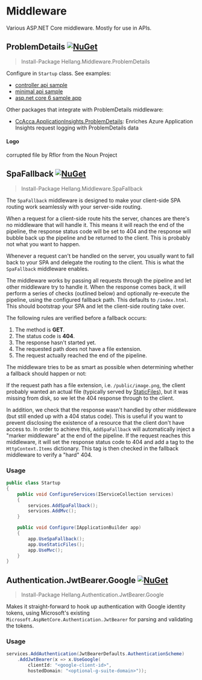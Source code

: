 # Middleware

Various ASP.NET Core middleware. Mostly for use in APIs.

## ProblemDetails [![NuGet](https://img.shields.io/nuget/v/Hellang.Middleware.ProblemDetails.svg)](https://www.nuget.org/packages/Hellang.Middleware.ProblemDetails)

> Install-Package Hellang.Middleware.ProblemDetails

Configure in `Startup` class. See examples:

* [controller api sample](samples/ProblemDetails.Mvc.Sample/Program.cs)
* [minimal api sample](samples/ProblemDetails.MinimalApiSample/Program.cs)
* [asp.net core 6 sample app](https://github.com/christianacca/ProblemDetailsDemo)

Other packages that integrate with ProblemDetails middleware:

* [CcAcca.ApplicationInsights.ProblemDetails](https://www.nuget.org/packages/CcAcca.ApplicationInsights.ProblemDetails): Enriches Azure Application Insights request logging with ProblemDetails data

#### Logo

corrupted file by Rflor from the Noun Project

## SpaFallback [![NuGet](https://img.shields.io/nuget/v/Hellang.Middleware.SpaFallback.svg)](https://www.nuget.org/packages/Hellang.Middleware.SpaFallback)

> Install-Package Hellang.Middleware.SpaFallback

The `SpaFallback` middleware is designed to make your client-side SPA routing work seamlessly with your server-side routing.

When a request for a client-side route hits the server, chances are there's no middleware that will handle it. This means it will reach the end of the pipeline, the response status code will be set to 404 and the response will bubble back up the pipeline and be returned to the client. This is probably not what you want to happen.

Whenever a request can't be handled on the server, you usually want to fall back to your SPA and delegate the routing to the client. This is what the `SpaFallback` middleware enables.

The middleware works by passing all requests through the pipeline and let other middleware try to handle it. When the response comes back, it will perform a series of checks (outlined below) and optionally re-execute the pipeline, using the configured fallback path. This defaults to `/index.html`. This should bootstrap your SPA and let the client-side routing take over.

The following rules are verified before a fallback occurs:

 1. The method is **GET**.
 1. The status code is **404**.
 1. The response hasn't started yet.
 1. The requested path does not have a file extension.
 1. The request actually reached the end of the pipeline.

The middleware tries to be as smart as possible when determining whether a fallback should happen or not:

If the request path has a file extension, i.e. `/public/image.png`, the client probably wanted an actual file (typically served by [StaticFiles](https://github.com/aspnet/StaticFiles)), but it was missing from disk, so we let the 404 response through to the client.

In addition, we check that the response wasn't handled by other middleware (but still ended up with a 404 status code). This is useful if you want to prevent disclosing the existence of a resource that the client don't have access to. In order to achieve this, `AddSpaFallback` will automatically inject a "marker middleware" at the end of the pipeline. If the request reaches this middleware, it will set the response status code to 404 and add a tag to the `HttpContext.Items` dictionary. This tag is then checked in the fallback middleware to verify a "hard" 404.

### Usage

```csharp
public class Startup
{
    public void ConfigureServices(IServiceCollection services)
    {
        services.AddSpaFallback();
        services.AddMvc();
    }

    public void Configure(IApplicationBuilder app)
    {
        app.UseSpaFallback();
        app.UseStaticFiles();
        app.UseMvc();
    }
}
```

## Authentication.JwtBearer.Google [![NuGet](https://img.shields.io/nuget/v/Hellang.Authentication.JwtBearer.Google.svg)](https://www.nuget.org/packages/Hellang.Authentication.JwtBearer.Google)

> Install-Package Hellang.Authentication.JwtBearer.Google

Makes it straight-forward to hook up authentication with Google identity tokens, using Microsoft's existing `Microsoft.AspNetCore.Authentication.JwtBearer` for parsing and validating the tokens.

### Usage

````csharp
services.AddAuthentication(JwtBearerDefaults.AuthenticationScheme)
    .AddJwtBearer(x => x.UseGoogle(
        clientId: "<google-client-id>",
        hostedDomain: "<optional-g-suite-domain>"));
````
